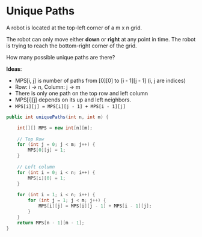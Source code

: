 # Unique Paths

A robot is located at the top-left corner of a m x n grid.

The robot can only move either **down** or **right** at any point in time. The robot is trying to reach the bottom-right corner of the grid.

How many possible unique paths are there?

**Ideas**:
- MPS[i, j] is number of paths from [0][0] to [i - 1][j - 1] (i, j are indices)
- Row: i -> n, Column: j -> m
- There is only one path on the top row and left column
- MPS[i][j] depends on its up and left neighbors.
- `MPS[i][j] = MPS[i][j - 1] + MPS[i - 1][j]`

```java
public int uniquePaths(int n, int m) {

    int[][] MPS = new int[n][m];
    
    // Top Row
    for (int j = 0; j < m; j++) {
        MPS[0][j] = 1;
    }
    
    // Left column
    for (int i = 0; i < n; i++) {
        MPS[i][0] = 1;
    }
    
    for (int i = 1; i < n; i++) {
        for (int j = 1; j < m; j++) {
            MPS[i][j] = MPS[i][j - 1] + MPS[i - 1][j];
        }
    }
    return MPS[n - 1][m - 1];
}

```
